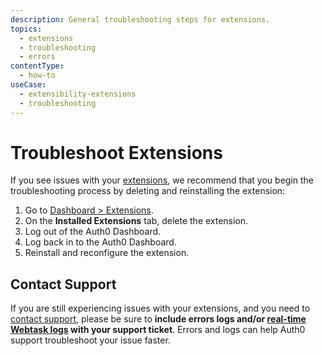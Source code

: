 ```yaml
---
description: General troubleshooting steps for extensions.
topics:
  - extensions
  - troubleshooting
  - errors
contentType:
  - how-to
useCase: 
  - extensibility-extensions
  - troubleshooting
---
```

# Troubleshoot Extensions

If you see issues with your [extensions](/extensions), we recommend that you begin the troubleshooting process by deleting and reinstalling the extension:

1. Go to [Dashboard > Extensions](${manage_url}/#/extensions).
2. On the **Installed Extensions** tab, delete the extension.
3. Log out of the Auth0 Dashboard.
4. Log back in to the Auth0 Dashboard.
5. Reinstall and reconfigure the extension.

## Contact Support

If you are still experiencing issues with your extensions, and you need to [contact support](https://support.auth0.com/), please be sure to **include errors logs and/or [real-time Webtask logs](/extensions/realtime-webtask-logs) with your support ticket**. Errors and logs can help Auth0 support troubleshoot your issue faster.
